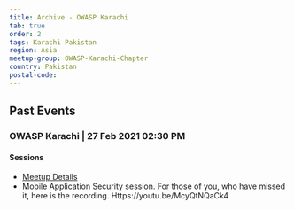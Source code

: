 ```yaml
---
title: Archive - OWASP Karachi
tab: true
order: 2
tags: Karachi Pakistan
region: Asia
meetup-group: OWASP-Karachi-Chapter
country: Pakistan
postal-code: 
---
```


## Past Events

### OWASP Karachi |  27 Feb 2021 02:30 PM

#### **Sessions**

  - [Meetup Details](https://www.meetup.com/OWASP-Karachi-Chapter/events/276516990/)
  - Mobile Application Security session. For those of you, who have missed it, here is the recording. Https://youtu.be/McyQtNQaCk4
